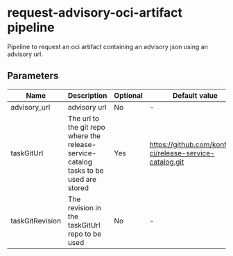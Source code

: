 # request-advisory-oci-artifact pipeline

Pipeline to request an oci artifact containing an advisory json using an advisory url.

## Parameters

| Name            | Description                                                                           | Optional | Default value                                             |
|-----------------|---------------------------------------------------------------------------------------|----------|-----------------------------------------------------------|
| advisory_url    | advisory url                                                                          | No       | -                                                         |
| taskGitUrl      | The url to the git repo where the release-service-catalog tasks to be used are stored | Yes      | https://github.com/konflux-ci/release-service-catalog.git |
| taskGitRevision | The revision in the taskGitUrl repo to be used                                        | No       | -                                                         |
